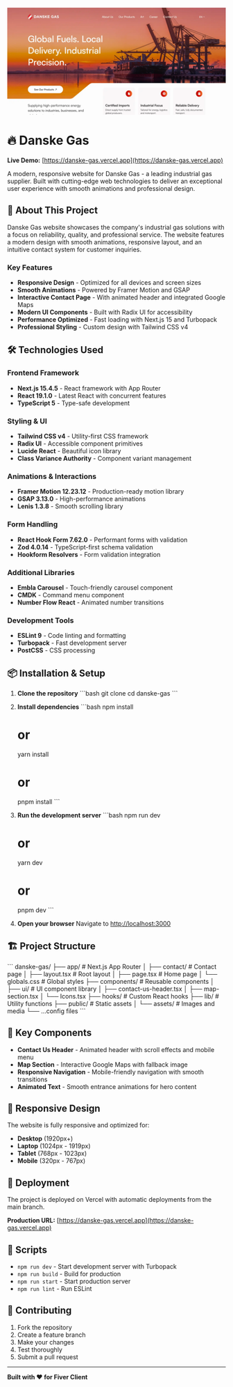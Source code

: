 ![Danske Gas Hero](./public/assets/heroSectionImg.webp)

# 🔥 Danske Gas

**Live Demo:** [https://danske-gas.vercel.app](https://danske-gas.vercel.app)

A modern, responsive website for Danske Gas - a leading industrial gas supplier. Built with cutting-edge web technologies to deliver an exceptional user experience with smooth animations and professional design.

## 🚀 About This Project

Danske Gas website showcases the company's industrial gas solutions with a focus on reliability, quality, and professional service. The website features a modern design with smooth animations, responsive layout, and an intuitive contact system for customer inquiries.

### Key Features

- **Responsive Design** - Optimized for all devices and screen sizes
- **Smooth Animations** - Powered by Framer Motion and GSAP
- **Interactive Contact Page** - With animated header and integrated Google Maps
- **Modern UI Components** - Built with Radix UI for accessibility
- **Performance Optimized** - Fast loading with Next.js 15 and Turbopack
- **Professional Styling** - Custom design with Tailwind CSS v4

## 🛠️ Technologies Used

### Frontend Framework

- **Next.js 15.4.5** - React framework with App Router
- **React 19.1.0** - Latest React with concurrent features
- **TypeScript 5** - Type-safe development

### Styling & UI

- **Tailwind CSS v4** - Utility-first CSS framework
- **Radix UI** - Accessible component primitives
- **Lucide React** - Beautiful icon library
- **Class Variance Authority** - Component variant management

### Animations & Interactions

- **Framer Motion 12.23.12** - Production-ready motion library
- **GSAP 3.13.0** - High-performance animations
- **Lenis 1.3.8** - Smooth scrolling library

### Form Handling

- **React Hook Form 7.62.0** - Performant forms with validation
- **Zod 4.0.14** - TypeScript-first schema validation
- **Hookform Resolvers** - Form validation integration

### Additional Libraries

- **Embla Carousel** - Touch-friendly carousel component
- **CMDK** - Command menu component
- **Number Flow React** - Animated number transitions

### Development Tools

- **ESLint 9** - Code linting and formatting
- **Turbopack** - Fast development server
- **PostCSS** - CSS processing

## 📦 Installation & Setup

1. **Clone the repository**
   \`\`\`bash
   git clone <repository-url>
   cd danske-gas
   \`\`\`

2. **Install dependencies**
   \`\`\`bash
   npm install

   # or

   yarn install

   # or

   pnpm install
   \`\`\`

3. **Run the development server**
   \`\`\`bash
   npm run dev

   # or

   yarn dev

   # or

   pnpm dev
   \`\`\`

4. **Open your browser**
   Navigate to [http://localhost:3000](http://localhost:3000)

## 🏗️ Project Structure

\`\`\`
danske-gas/
├── app/ # Next.js App Router
│ ├── contact/ # Contact page
│ ├── layout.tsx # Root layout
│ ├── page.tsx # Home page
│ └── globals.css # Global styles
├── components/ # Reusable components
│ ├── ui/ # UI component library
│ ├── contact-us-header.tsx
│ ├── map-section.tsx
│ └── Icons.tsx
├── hooks/ # Custom React hooks
├── lib/ # Utility functions
├── public/ # Static assets
│ └── assets/ # Images and media
└── ...config files
\`\`\`

## 🎨 Key Components

- **Contact Us Header** - Animated header with scroll effects and mobile menu
- **Map Section** - Interactive Google Maps with fallback image
- **Responsive Navigation** - Mobile-friendly navigation with smooth transitions
- **Animated Text** - Smooth entrance animations for hero content

## 📱 Responsive Design

The website is fully responsive and optimized for:

- **Desktop** (1920px+)
- **Laptop** (1024px - 1919px)
- **Tablet** (768px - 1023px)
- **Mobile** (320px - 767px)

## 🚀 Deployment

The project is deployed on Vercel with automatic deployments from the main branch.

**Production URL:** [https://danske-gas.vercel.app](https://danske-gas.vercel.app)

## 📄 Scripts

- `npm run dev` - Start development server with Turbopack
- `npm run build` - Build for production
- `npm run start` - Start production server
- `npm run lint` - Run ESLint

## 🤝 Contributing

1. Fork the repository
2. Create a feature branch
3. Make your changes
4. Test thoroughly
5. Submit a pull request

---

**Built with ❤️ for Fiver Client**
